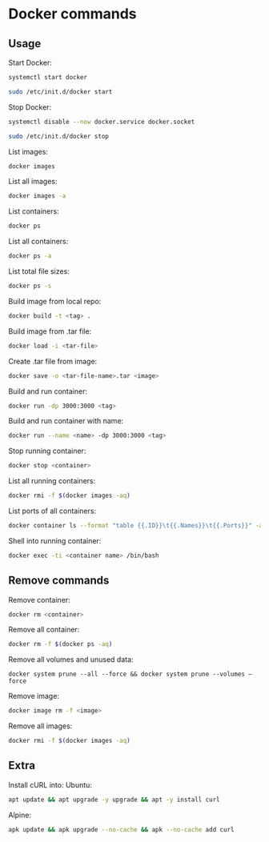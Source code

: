 # Docker commands

## Usage

Start Docker:
```sh
systemctl start docker
```
```sh
sudo /etc/init.d/docker start
```

Stop Docker:
```sh
systemctl disable --now docker.service docker.socket
```
```sh
sudo /etc/init.d/docker stop
```

List images:
```sh
docker images
```

List all images:
```sh
docker images -a
```

List containers:
```sh
docker ps
```

List all containers:
```sh
docker ps -a
```

List total file sizes:
```sh
docker ps -s
```

Build image from local repo:
```sh
docker build -t <tag> .
```

Build image from .tar file:
```sh
docker load -i <tar-file>
```

Create .tar file from image:
```sh
docker save -o <tar-file-name>.tar <image>
```

Build and run container:
```sh
docker run -dp 3000:3000 <tag>
```

Build and run container with name:
```sh
docker run --name <name> -dp 3000:3000 <tag>
```

Stop running container:
```sh
docker stop <container>
```

List all running containers:
```sh
docker rmi -f $(docker images -aq)
```

List ports of all containers:
```sh
docker container ls --format "table {{.ID}}\t{{.Names}}\t{{.Ports}}" -a
```

Shell into running container:
```sh
docker exec -ti <container name> /bin/bash
```

## Remove commands

Remove container:
```sh
docker rm <container>
```

Remove all container:
```sh
docker rm -f $(docker ps -aq)
```

Remove all volumes and unused data:
```
docker system prune --all --force && docker system prune --volumes —force
```

Remove image:
```sh
docker image rm -f <image>
```

Remove all images:
```sh
docker rmi -f $(docker images -aq)
```

## Extra

Install cURL into:
Ubuntu:
```sh
apt update && apt upgrade -y upgrade && apt -y install curl
```

Alpine:
```sh
apk update && apk upgrade --no-cache && apk --no-cache add curl
```
